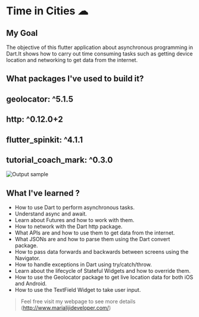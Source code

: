 


# Time in Cities ☁

## My  Goal

The objective of this flutter application about asynchronous programming in Dart.It shows how to carry out time consuming tasks such as getting device location and networking to get data from the internet. 


## What packages I've used to build it?

## geolocator: ^5.1.5

## http: ^0.12.0+2

## flutter_spinkit: ^4.1.1

## tutorial_coach_mark: ^0.3.0




![Output sample](clima.gif)

## What I've learned ?

- How to use Dart to perform asynchronous tasks.
- Understand async and await.
- Learn about Futures and how to work with them.
- How to network with the Dart http package.
- What APIs are and how to use them to get data from the internet.
- What JSONs are and how to parse them using the Dart convert package.
- How to pass data forwards and backwards between screens using the Navigator.
- How to handle exceptions in Dart using try/catch/throw.
- Learn about the lifecycle of Stateful Widgets and how to override them.
- How to use the Geolocator package to get live location data for both iOS and Android.
- How to use the TextField Widget to take user input.


>Feel free visit my webpage to see more details (http://www.marialijideveloper.com/)


